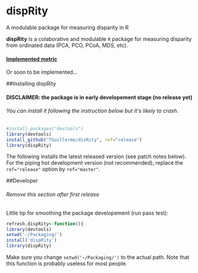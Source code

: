 # dispRity
A modulable package for measuring disparity in R


**dispRity** is a colaborative and modulable `R` package for measuring disparity from ordinated data (PCA, PCO, PCoA, MDS, etc).

#### [Implemented metric](https://github.com/TGuillerme/dispRity/blob/master/metrics.md)
Or soon to be implemented...

##Installing dispRity
#### DISCLAIMER: the package is in early developement stage (no release yet)
###### You can install it following the instruction below but it's likely to crash.
```r
#install.packages("devtools")
library(devtools)
install_github("TGuillerme/disRity", ref="release")
library(dispRity)
```
The following installs the latest released version (see patch notes below). For the piping hot development version (not recommended), replace the `ref="release"` option by `ref="master"`.


##Developer
###### Remove this section after first release
Little tip for smoothing the package developement (run pass test):
```r
refresh.dispRity<-function(){
library(devtools)
setwd('~/Packaging/')
install('dispRity')
library(dispRity)
```
Make sure you change `setwd('~/Packaging/')` to the actual path. Note that this function is probably useless for most people.

